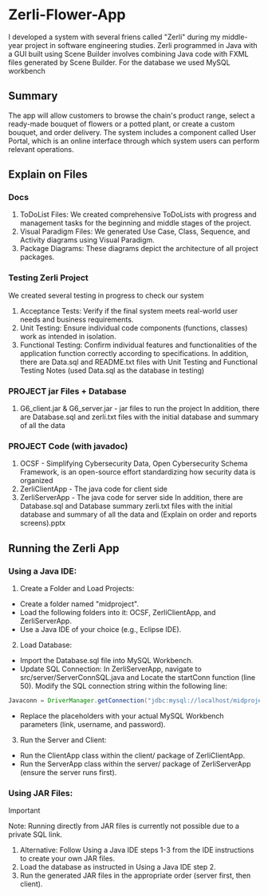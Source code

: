 # Zerli-Flower-App
I developed a system with several friens called "Zerli" during my middle-year project in software engineering studies.
Zerli programmed in Java with a GUI built using Scene Builder involves combining Java code with FXML files generated by Scene Builder.
For the database we used MySQL workbench

## Summary 
The app will allow customers to browse the chain's product range, select a ready-made bouquet of flowers or a potted plant, or create a custom bouquet, and order delivery. The system includes a component called User Portal, which is an online interface through which system users can perform relevant operations.

## Explain on Files
### Docs
1. ToDoList Files: We created comprehensive ToDoLists with progress and management tasks for the beginning and middle stages of the project.
2. Visual Paradigm Files: We generated Use Case, Class, Sequence, and Activity diagrams using Visual Paradigm.
3. Package Diagrams: These diagrams depict the architecture of all project packages.

### Testing Zerli Project
We created several testing in progress to check our system
1. Acceptance Tests: Verify if the final system meets real-world user needs and business requirements.
2. Unit Testing: Ensure individual code components (functions, classes) work as intended in isolation.
3. Functional Testing: Confirm individual features and functionalities of the application function correctly according to specifications.
In addition, there are Data.sql and README.txt files with Unit Testing and Functional Testing Notes (used Data.sql as the database in testing)

### PROJECT jar Files + Database
1. G6_client.jar & G6_server.jar - jar files to run the project
In addition, there are Database.sql and zerli.txt files with the initial database and summary of all the data

###  PROJECT Code (with javadoc)
1. OCSF - Simplifying Cybersecurity Data, Open Cybersecurity Schema Framework, is an open-source effort standardizing how security data is organized
2. ZerliClientApp - The java code for client side
3. ZerliServerApp - The java code for server side
In addition, there are Database.sql and Database summary zerli.txt files with the initial database and summary of all the data and (Explain on order and reports screens).pptx 

## Running the Zerli App

### Using a Java IDE:

1. Create a Folder and Load Projects:
  - Create a folder named "midproject".
  - Load the following folders into it: OCSF, ZerliClientApp, and ZerliServerApp.
  - Use a Java IDE of your choice (e.g., Eclipse IDE).

2. Load Database:
  - Import the Database.sql file into MySQL Workbench.
  - Update SQL Connection:
  In ZerliServerApp, navigate to src/server/ServerConnSQL.java and Locate the startConn function (line 50).
  Modify the SQL connection string within the following line:
  ```java
  Javaconn = DriverManager.getConnection("jdbc:mysql://localhost/midproject?useLegacyDatetimeCode=false&serverTimezone=Israel","root",mySQLpassword);
  ```
  - Replace the placeholders with your actual MySQL Workbench parameters (link, username, and password).

3. Run the Server and Client:
  - Run the ClientApp class within the client/ package of ZerliClientApp.
  - Run the ServerApp class within the server/ package of ZerliServerApp (ensure the server runs first).

### Using JAR Files:

> [!IMPORTANT]
> Note: Running directly from JAR files is currently not possible due to a private SQL link.

1. Alternative: Follow Using a Java IDE steps 1-3 from the IDE instructions to create your own JAR files.
2. Load the database as instructed in Using a Java IDE step 2.
3. Run the generated JAR files in the appropriate order (server first, then client).
